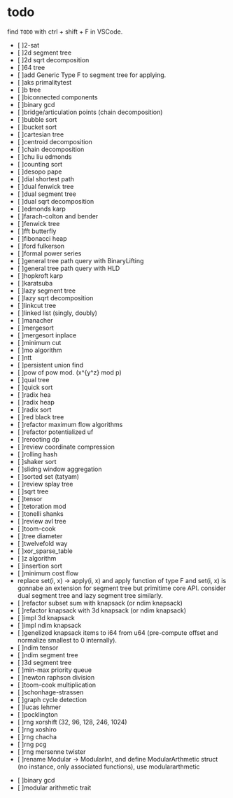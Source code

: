 # todo

find `TODO` with ctrl + shift + F in VSCode.
* [ ]2-sat
* [ ]2d segment tree
* [ ]2d sqrt decomposition
* [ ]64 tree
* [ ]add Generic Type F to segment tree for applying.
* [ ]aks primalitytest
* [ ]b tree
* [ ]biconnected components
* [ ]binary gcd
* [ ]bridge/articulation points (chain decomposition)
* [ ]bubble sort
* [ ]bucket sort
* [ ]cartesian tree
* [ ]centroid decomposition
* [ ]chain decomposition
* [ ]chu liu edmonds
* [ ]counting sort
* [ ]desopo pape
* [ ]dial shortest path
* [ ]dual fenwick tree
* [ ]dual segment tree
* [ ]dual sqrt decomposition
* [ ]edmonds karp
* [ ]farach-colton and bender
* [ ]fenwick tree
* [ ]fft butterfly
* [ ]fibonacci heap
* [ ]ford fulkerson
* [ ]formal power series
* [ ]general tree path query with BinaryLifting
* [ ]general tree path query with HLD
* [ ]hopkroft karp
* [ ]karatsuba
* [ ]lazy segment tree
* [ ]lazy sqrt decomposition
* [ ]linkcut tree
* [ ]linked list (singly, doubly)
* [ ]manacher
* [ ]mergesort
* [ ]mergesort inplace
* [ ]minimum cut
* [ ]mo algorithm
* [ ]ntt
* [ ]persistent union find
* [ ]pow of pow mod. (x^{y^z} mod p)
* [ ]qual tree
* [ ]quick sort
* [ ]radix hea
* [ ]radix heap
* [ ]radix sort
* [ ]red black tree
* [ ]refactor maximum flow algorithms
* [ ]refactor potentialized uf
* [ ]rerooting dp
* [ ]review coordinate compression
* [ ]rolling hash
* [ ]shaker sort
* [ ]slidng window aggregation
* [ ]sorted set (tatyam)
* [ ]review splay tree
* [ ]sqrt tree
* [ ]tensor
* [ ]tetoration mod
* [ ]tonelli shanks
* [ ]review avl tree
* [ ]toom-cook
* [ ]tree diameter
* [ ]twelvefold way
* [ ]xor_sparse_table
* [ ]z algorithm
* [ ]insertion sort
* [ ]minimum cost flow
* replace set(i, x) -> apply(i, x) and apply function of type F and set(i, x) is gonnabe an extension for segment tree but primitime core API. consider dual segment tree and lazy segment tree similarly.
* [ ]refactor subset sum with knapsack (or ndim knapsack)
* [ ]refactor knapsack with 3d knapsack (or ndim knapsack)
* [ ]impl 3d knapsack
* [ ]impl ndim knapsack
* [ ]genelized knapsack items to i64 from u64 (pre-compute offset and normalize smallest to 0 internally).
* [ ]ndim tensor
* [ ]ndim segment tree
* [ ]3d segment tree
* [ ]min-max priority queue
* [ ]newton raphson division
* [ ]toom-cook multiplication
* [ ]schonhage-strassen
* [ ]graph cycle detection
* [ ]lucas lehmer
* [ ]pocklington
* [ ]rng xorshift (32, 96, 128, 246, 1024)
* [ ]rng xoshiro
* [ ]rng chacha
* [ ]rng pcg
* [ ]rng mersenne twister
* [ ]rename Modular -> ModularInt, and define ModularArthmetic struct (no instance, only associated functions), use modulararthmetic
- [ ]binary gcd
- [ ]modular arithmetic trait
